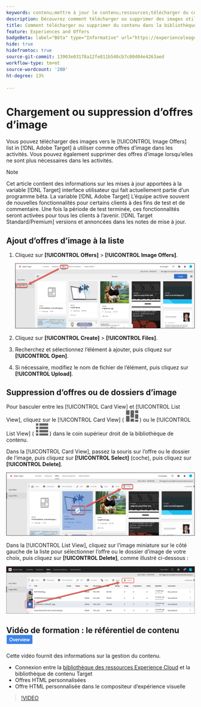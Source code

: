 ```yaml
---
keywords: contenu;mettre à jour le contenu;ressources;télécharger du contenu;télécharger une ressource;supprimer du contenu
description: Découvrez comment télécharger ou supprimer des images utilisées comme offres d’images.
title: Comment télécharger ou supprimer du contenu dans la bibliothèque des offres ?
feature: Experiences and Offers
badgeBeta: label="Bêta" type="Informative" url="https://experienceleague.adobe.com/docs/target/using/introduction/intro.html#beta newtab=true?lang=fr" tooltip="Quelles sont les fonctionnalités bêta dans  [!DNL Adobe Target] ?"
hide: true
hidefromtoc: true
source-git-commit: 13903e03178a12fe811b540cb7c00d04e4263aed
workflow-type: tm+mt
source-wordcount: '280'
ht-degree: 13%

---
```


# Chargement ou suppression d’offres d’image

Vous pouvez télécharger des images vers le [!UICONTROL Image Offers] list in [!DNL Adobe Target] à utiliser comme offres d’image dans les activités. Vous pouvez également supprimer des offres d’image lorsqu’elles ne sont plus nécessaires dans les activités.

>[!NOTE]
>
>Cet article contient des informations sur les mises à jour apportées à la variable [!DNL Target] interface utilisateur qui fait actuellement partie d’un programme bêta. La variable [!DNL Adobe Target] L’équipe active souvent de nouvelles fonctionnalités pour certains clients à des fins de test et de commentaire. Une fois la période de test terminée, ces fonctionnalités seront activées pour tous les clients à l’avenir. [!DNL Target Standard/Premium] versions et annoncées dans les notes de mise à jour.

## Ajout d’offres d’image à la liste

1. Cliquez sur **[!UICONTROL Offers]** > **[!UICONTROL Image Offers]**.

   ![Offres > Offres (images)](/help/main/c-experiences/c-manage-content/assets/image-offers-tab-new.png)

1. Cliquez sur **[!UICONTROL Create]** > **[!UICONTROL Files]**.
1. Recherchez et sélectionnez l’élément à ajouter, puis cliquez sur **[!UICONTROL Open]**.
1. Si nécessaire, modifiez le nom de fichier de l’élément, puis cliquez sur **[!UICONTROL Upload]**.

## Suppression d’offres ou de dossiers d’image

Pour basculer entre les [!UICONTROL Card View] et [!UICONTROL List View], cliquez sur le [!UICONTROL Card View] ( ![Icône Mode Carte](/help/main/c-experiences/c-manage-content/assets/icon-tile.png) ) ou le [!UICONTROL List View] ( ![Icône Mode Liste](/help/main/c-experiences/c-manage-content/assets/icon-list-view.png) ) dans le coin supérieur droit de la bibliothèque de contenu.

Dans la [!UICONTROL Card View], passez la souris sur l’offre ou le dossier de l’image, puis cliquez sur **[!UICONTROL Select]** (coche), puis cliquez sur **[!UICONTROL Delete]**.

![Supprimer l’offre du mode Carte](/help/main/c-experiences/c-manage-content/assets/delete-card-view.png)

Dans la [!UICONTROL List View], cliquez sur l’image miniature sur le côté gauche de la liste pour sélectionner l’offre ou le dossier d’image de votre choix, puis cliquez sur **[!UICONTROL Delete]**, comme illustré ci-dessous :

![Supprimer l’élément sélectionné](/help/main/c-experiences/c-manage-content/assets/delete-image-offer.png)

## Vidéo de formation : le référentiel de contenu ![Badge d’aperçu](/help/main/assets/overview.png)

Cette vidéo fournit des informations sur la gestion du contenu.

* Connexion entre la [bibliothèque des ressources Experience Cloud](https://experienceleague.adobe.com/docs/core-services/interface/assets/creative-cloud.html) et la bibliothèque de contenu Target
* Offres HTML personnalisées
* Offre HTML personnalisée dans le compositeur d’expérience visuelle

>[!VIDEO](https://video.tv.adobe.com/v/17387)